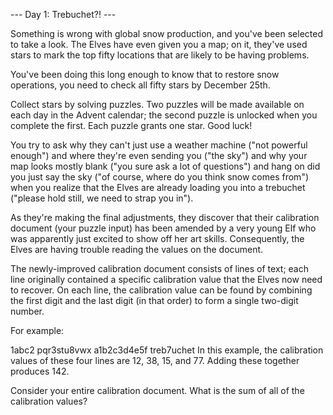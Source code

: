 --- Day 1: Trebuchet?! ---

Something is wrong with global snow production, and you've been selected to take a look. The Elves have even given you
a map; on it, they've used stars to mark the top fifty locations that are likely to be having problems.

You've been doing this long enough to know that to restore snow operations, you need to check all fifty stars by
December 25th.

Collect stars by solving puzzles. Two puzzles will be made available on each day in the Advent calendar; the second
puzzle is unlocked when you complete the first. Each puzzle grants one star. Good luck!

You try to ask why they can't just use a weather machine ("not powerful enough") and where they're even sending you
("the sky") and why your map looks mostly blank ("you sure ask a lot of questions") and hang on did you just say the
sky ("of course, where do you think snow comes from") when you realize that the Elves are already loading you into a
trebuchet ("please hold still, we need to strap you in").

As they're making the final adjustments, they discover that their calibration document (your puzzle input) has been
amended by a very young Elf who was apparently just excited to show off her art skills. Consequently, the Elves are
having trouble reading the values on the document.

The newly-improved calibration document consists of lines of text; each line originally contained a specific calibration
value that the Elves now need to recover. On each line, the calibration value can be found by combining the first digit
and the last digit (in that order) to form a single two-digit number.

For example:

1abc2
pqr3stu8vwx
a1b2c3d4e5f
treb7uchet
In this example, the calibration values of these four lines are 12, 38, 15, and 77. Adding these together produces 142.

Consider your entire calibration document. What is the sum of all of the calibration values?